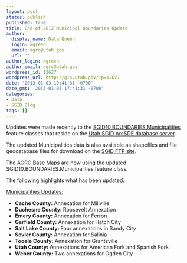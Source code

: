 ```yaml
---
layout: post
status: publish
published: true
title: End of 2012 Municipal Boundaries Update
author:
  display_name: Data Queen
  login: kgreen
  email: agrc@utah.gov
  url: ''
author_login: kgreen
author_email: agrc@utah.gov
wordpress_id: 12627
wordpress_url: http://gis.utah.gov/?p=12627
date: '2013-01-03 10:41:31 -0700'
date_gmt: '2013-01-03 17:41:31 -0700'
categories:
- Data
- SGID Blog
tags: []
---
```

<p>Updates were made recently to the <a href="{{ "/data/boundaries/citycountystate/" | prepend: site.baseurl }}">SGID10.BOUNDARIES.Municipalities</a> feature classes that reside on the <a href="{{ "/data/how-to-connect-to-the-sgid-via-sde/" | prepend: site.baseurl }}">Utah SGID ArcSDE database server</a>.</p>
<p>The updated Municipalities data is also available as shapefiles and file geodatabase files for download on the <a href="ftp://ftp.agrc.utah.gov/UtahSGID_Vector/UTM12_NAD83/BOUNDARIES/PackagedData/_Statewide/StateCountyMunicipalBoundaries">SGID FTP site</a>.</p>
<p>The AGRC <a href="{{ "/developer/base-maps/" | prepend: site.baseurl }}">Base Maps</a> are now using the updated SGID10.BOUNDARIES.Municipalities feature class.</p>
<p>The following highlights what has been updated:</p>
<p><span style="text-decoration: underline;">Municipalities Updates:</span></p>
<ul>
<li><strong>Cache County:</strong> Annexation for Millville </li>
<li><strong>Duchesne County: </strong> Roosevelt Annexation </li>
<li><strong>Emery County:</strong> Annexation for Ferron </li>
<li><strong>Garfield County:</strong> Annexation for Hatch City </li>
<li><strong>Salt Lake County: </strong> Four annexations in Sandy City </li>
<li><strong>Sevier County:</strong> Annexation for Salinia </li>
<li><strong>Tooele County:</strong> Annexation for Grantsville </li>
<li><strong>Utah County: </strong> Annexations for American Fork and Spanish Fork </li>
<li><strong>Weber County:</strong> Two annexations for Ogden City </li>
</ul>
